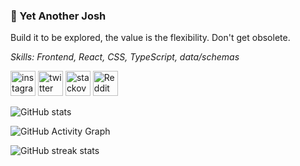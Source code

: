 ### 👋 Yet Another Josh
Build it to be explored, the value is the flexibility. Don't get obsolete.

_Skills: Frontend, React, CSS, TypeScript, data/schemas_

[<img src='https://cdn.jsdelivr.net/npm/simple-icons@3.0.1/icons/instagram.svg' alt='instagram' height='40'>](https://www.instagram.com/d0ublej0sh/)  [<img src='https://cdn.jsdelivr.net/npm/simple-icons@3.0.1/icons/twitter.svg' alt='twitter' height='40'>](https://twitter.com/doublejosh)  [<img src='https://cdn.jsdelivr.net/npm/simple-icons@3.0.1/icons/stackoverflow.svg' alt='stackoverflow' height='40'>](https://stackoverflow.com/users/doublejosh)  [<img src='https://cdn.jsdelivr.net/npm/simple-icons@3.0.1/icons/reddit.svg' alt='Reddit' height='40'>](https://www.reddit.com/user/doublejosh)  

![GitHub stats](https://github-readme-stats.vercel.app/api?username=doublejosh&show_icons=true&count_private=true)  

![GitHub Activity Graph](https://activity-graph.herokuapp.com/graph?username=doublejosh)  

![GitHub streak stats](https://github-readme-streak-stats.herokuapp.com/?user=doublejosh)  
